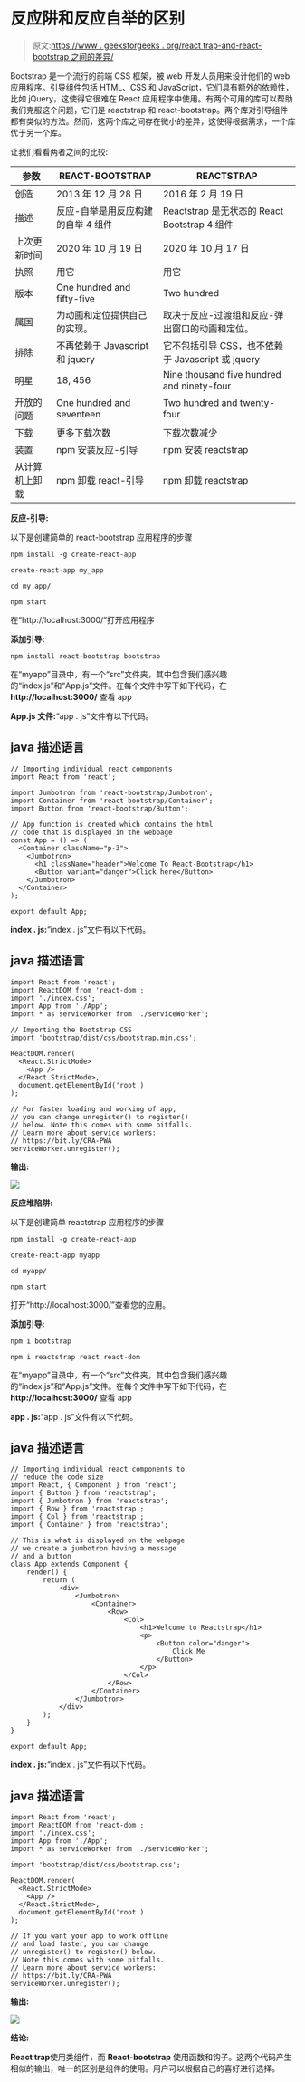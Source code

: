 # 反应阱和反应自举的区别

> 原文:[https://www . geeksforgeeks . org/react trap-and-react-bootstrap 之间的差异/](https://www.geeksforgeeks.org/difference-between-reactstrap-and-react-bootstrap/)

Bootstrap 是一个流行的前端 CSS 框架，被 web 开发人员用来设计他们的 web 应用程序。引导组件包括 HTML、CSS 和 JavaScript，它们具有额外的依赖性，比如 jQuery，这使得它很难在 React 应用程序中使用。有两个可用的库可以帮助我们克服这个问题，它们是 reactstrap 和 react-bootstrap。两个库对引导组件都有类似的方法。然而，这两个库之间存在微小的差异，这使得根据需求，一个库优于另一个库。

让我们看看两者之间的比较:

| 参数 | REACT-BOOTSTRAP | REACTSTRAP |
| --- | --- | --- |
| 创造 | 2013 年 12 月 28 日 | 2016 年 2 月 19 日 |
| 描述 | 反应-自举是用反应构建的自举 4 组件 | Reactstrap 是无状态的 React Bootstrap 4 组件 |
| 上次更新时间 | 2020 年 10 月 19 日 | 2020 年 10 月 17 日 |
| 执照 | 用它 | 用它 |
| 版本 | One hundred and fifty-five | Two hundred |
| 属国 | 为动画和定位提供自己的实现。 | 取决于反应-过渡组和反应-弹出窗口的动画和定位。 |
| 排除 | 不再依赖于 Javascript 和 jquery | 它不包括引导 CSS，也不依赖于 Javascript 或 jquery |
| 明星 | 18, 456 | Nine thousand five hundred and ninety-four |
| 开放的问题 | One hundred and seventeen | Two hundred and twenty-four |
| 下载 | 更多下载次数 | 下载次数减少 |
| 装置 | npm 安装反应-引导 | npm 安装 reactstrap |
| 从计算机上卸载 | npm 卸载 react-引导 | npm 卸载 reactstrap |

**反应-引导:**

以下是创建简单的 react-bootstrap 应用程序的步骤

```
npm install -g create-react-app
```

```
create-react-app my_app
```

```
cd my_app/
```

```
npm start
```

在“http://localhost:3000/”打开应用程序

**添加引导:**

```
npm install react-bootstrap bootstrap
```

在“myapp”目录中，有一个“src”文件夹，其中包含我们感兴趣的“index.js”和“App.js”文件。在每个文件中写下如下代码，在 **http://localhost:3000/** 查看 app

**App.js 文件:**“app . js”文件有以下代码。

## java 描述语言

```
// Importing individual react components
import React from 'react';

import Jumbotron from 'react-bootstrap/Jumbotron';
import Container from 'react-bootstrap/Container';
import Button from 'react-bootstrap/Button';

// App function is created which contains the html
// code that is displayed in the webpage
const App = () => (
  <Container className="p-3">
    <Jumbotron>
      <h1 className="header">Welcome To React-Bootstrap</h1>
      <Button variant="danger">Click here</Button>
    </Jumbotron>
  </Container>
);

export default App;
```

**index . js:**“index . js”文件有以下代码。

## java 描述语言

```
import React from 'react';
import ReactDOM from 'react-dom';
import './index.css';
import App from './App';
import * as serviceWorker from './serviceWorker';

// Importing the Bootstrap CSS
import 'bootstrap/dist/css/bootstrap.min.css';

ReactDOM.render(
  <React.StrictMode>
    <App />
  </React.StrictMode>,
  document.getElementById('root')
);

// For faster loading and working of app,
// you can change unregister() to register()
// below. Note this comes with some pitfalls.
// Learn more about service workers: 
// https://bit.ly/CRA-PWA
serviceWorker.unregister();
```

**输出:**

![](img/7ced74f8af0a4751da0f723e6589da3b.png)

**反应堆陷阱:**

以下是创建简单 reactstrap 应用程序的步骤

```
npm install -g create-react-app
```

```
create-react-app myapp
```

```
cd myapp/
```

```
npm start
```

打开“http://localhost:3000/”查看您的应用。

**添加引导:**

```
npm i bootstrap
```

```
npm i reactstrap react react-dom
```

在“myapp”目录中，有一个“src”文件夹，其中包含我们感兴趣的“index.js”和“App.js”文件。在每个文件中写下如下代码，在 **http://localhost:3000/** 查看 app

**app . js:**“app . js”文件有以下代码。

## java 描述语言

```
// Importing individual react components to 
// reduce the code size
import React, { Component } from 'react';
import { Button } from 'reactstrap';
import { Jumbotron } from 'reactstrap';
import { Row } from 'reactstrap';
import { Col } from 'reactstrap';
import { Container } from 'reactstrap';

// This is what is displayed on the webpage
// we create a jumbotron having a message
// and a button
class App extends Component {
    render() {
        return (
            <div>
                <Jumbotron>
                    <Container>
                        <Row>
                            <Col>
                                <h1>Welcome to Reactstrap</h1>
                                <p>
                                    <Button color="danger">
                                        Click Me
                                    </Button>
                                </p>
                            </Col>
                        </Row>
                    </Container>
                </Jumbotron>
            </div>
        );
    }
}

export default App;
```

**index . js:**“index . js”文件有以下代码。

## java 描述语言

```
import React from 'react';
import ReactDOM from 'react-dom';
import './index.css';
import App from './App';
import * as serviceWorker from './serviceWorker';

import 'bootstrap/dist/css/bootstrap.css';

ReactDOM.render(
  <React.StrictMode>
    <App />
  </React.StrictMode>,
  document.getElementById('root')
);

// If you want your app to work offline
// and load faster, you can change
// unregister() to register() below. 
// Note this comes with some pitfalls.
// Learn more about service workers: 
// https://bit.ly/CRA-PWA
serviceWorker.unregister();
```

**输出:**

![](img/4077c3da564c27c661c21a89526d8102.png)

**结论:**

**React trap**使用类组件，而 **React-bootstrap** 使用函数和钩子。这两个代码产生相似的输出，唯一的区别是组件的使用。用户可以根据自己的喜好进行选择。